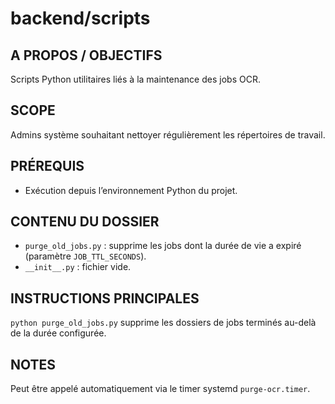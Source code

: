 # backend/scripts

## A PROPOS / OBJECTIFS
Scripts Python utilitaires liés à la maintenance des jobs OCR.

## SCOPE
Admins système souhaitant nettoyer régulièrement les répertoires de travail.

## PRÉREQUIS
- Exécution depuis l’environnement Python du projet.

## CONTENU DU DOSSIER
- `purge_old_jobs.py` : supprime les jobs dont la durée de vie a expiré (paramètre `JOB_TTL_SECONDS`).
- `__init__.py` : fichier vide.

## INSTRUCTIONS PRINCIPALES
`python purge_old_jobs.py` supprime les dossiers de jobs terminés au-delà de la durée configurée.

## NOTES
Peut être appelé automatiquement via le timer systemd `purge-ocr.timer`.


